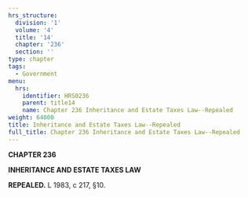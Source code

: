 ```yaml
---
hrs_structure:
  division: '1'
  volume: '4'
  title: '14'
  chapter: '236'
  section: ''
type: chapter
tags:
  - Government
menu:
  hrs:
    identifier: HRS0236
    parent: title14
    name: Chapter 236 Inheritance and Estate Taxes Law--Repealed
weight: 64000
title: Inheritance and Estate Taxes Law--Repealed
full_title: Chapter 236 Inheritance and Estate Taxes Law--Repealed
---
```

**CHAPTER 236**

**INHERITANCE AND ESTATE TAXES LAW**

**REPEALED.** L 1983, c 217, §10.